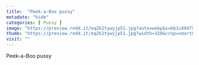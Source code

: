 ```yaml
---
title:  "Peek-a-Boo pussy"
metadate: "hide"
categories: [ Pussy ]
image: "https://preview.redd.it/eq2k2tywyjp51.jpg?auto=webp&s=bb1c49479322b5e3e1bd25453efdf773b3512595"
thumb: "https://preview.redd.it/eq2k2tywyjp51.jpg?width=320&crop=smart&auto=webp&s=f43ab9af2f7c0cc2a51c3022a048ec7ea5cdd69f"
visit: ""
---
```

Peek-a-Boo pussy
